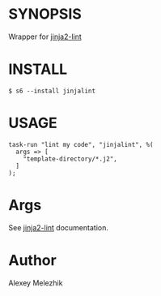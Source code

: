 # SYNOPSIS

Wrapper for [jinja2-lint](https://github.com/drm/jinja2-lint)

# INSTALL

    $ s6 --install jinjalint

# USAGE

    task-run "lint my code", "jinjalint", %(
      args => [
        "template-directory/*.j2",
      ]
    );

# Args

See [jinja2-lint](https://github.com/drm/jinja2-lint) documentation.

# Author

Alexey Melezhik

